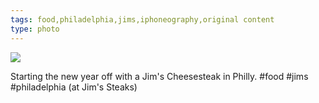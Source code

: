 ```yaml
---
tags: food,philadelphia,jims,iphoneography,original content
type: photo
---
```

<img src="http://25.media.tumblr.com/8ca6ec368df0d0b042a44a3b6352024c/tumblr_mfynhyXXFG1rdkc0do1_1280.jpg" />

Starting the new year off with a Jim's Cheesesteak in Philly. #food #jims #philadelphia (at Jim's Steaks)
